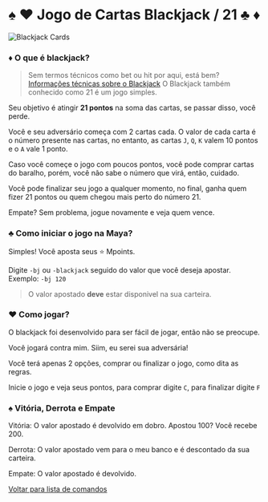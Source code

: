 # ♠️ ♥️ Jogo de Cartas Blackjack / 21 ♣️ ♦️

![Blackjack Cards](https://github.com/rodycouto/MayaCommands/blob/main/images/Blackjack%20cards.jpg)

### ♦️ O que é blackjack?

> Sem termos técnicos como bet ou hit por aqui, está bem? [Informações técnicas sobre o Blackjack](https://pt.wikipedia.org/wiki/Blackjack)
O Blackjack também conhecido como 21 é um jogo simples.

Seu objetivo é atingir **21 pontos** na soma das cartas, se passar disso, você perde.

Você e seu adversário começa com 2 cartas cada. O valor de cada carta é o número presente nas cartas, no entanto, as cartas `J`, `Q`, `K` valem 10 pontos e o `A` vale 1 ponto.

Caso você começe o jogo com poucos pontos, você pode comprar cartas do baralho, porém, você não sabe o número que virá, então, cuidado.

Você pode finalizar seu jogo a qualquer momento, no final, ganha quem fizer 21 pontos ou quem chegou mais perto do número 21.

Empate? Sem problema, jogue novamente e veja quem vence.

### ♣️ Como iniciar o jogo na Maya?

Simples! Você aposta seus ⭐ Mpoints.

Digite `-bj` ou `-blackjack` seguido do valor que você deseja apostar. Exemplo: `-bj 120`
> O valor apostado **deve** estar disponivel na sua carteira.

### ♥️ Como jogar?

O blackjack foi desenvolvido para ser fácil de jogar, então não se preocupe.

Você jogará contra mim. Siim, eu serei sua adversária!

Você terá apenas 2 opções, comprar ou finalizar o jogo, como dita as regras.

Inicie o jogo e veja seus pontos, para comprar digite `C`, para finalizar digite `F`

### ♠️ Vitória, Derrota e Empate

Vitória: O valor apostado é devolvido em dobro. Apostou 100? Você recebe 200.

Derrota: O valor apostado vem para o meu banco e é descontado da sua carteira.

Empate: O valor apostado é devolvido.

[Voltar para lista de comandos](https://github.com/rodycouto/MayaCommands/blob/main/README.md)